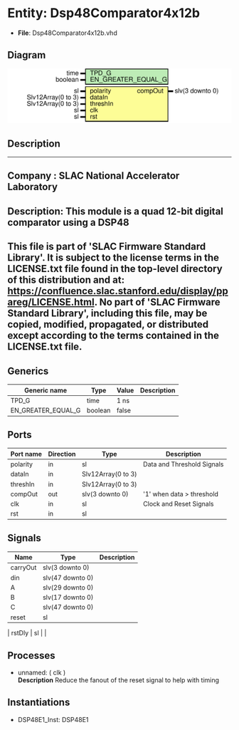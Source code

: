 # Entity: Dsp48Comparator4x12b

- **File**: Dsp48Comparator4x12b.vhd
## Diagram

![Diagram](Dsp48Comparator4x12b.svg "Diagram")
## Description

-----------------------------------------------------------------------------
 Company    : SLAC National Accelerator Laboratory
-----------------------------------------------------------------------------
 Description: This module is a quad 12-bit digital comparator using a DSP48
-----------------------------------------------------------------------------
 This file is part of 'SLAC Firmware Standard Library'.
 It is subject to the license terms in the LICENSE.txt file found in the
 top-level directory of this distribution and at:
    https://confluence.slac.stanford.edu/display/ppareg/LICENSE.html.
 No part of 'SLAC Firmware Standard Library', including this file,
 may be copied, modified, propagated, or distributed except according to
 the terms contained in the LICENSE.txt file.
-----------------------------------------------------------------------------
## Generics

| Generic name       | Type    | Value | Description |
| ------------------ | ------- | ----- | ----------- |
| TPD_G              | time    | 1 ns  |             |
| EN_GREATER_EQUAL_G | boolean | false |             |
## Ports

| Port name | Direction | Type               | Description                |
| --------- | --------- | ------------------ | -------------------------- |
| polarity  | in        | sl                 | Data and Threshold Signals |
| dataIn    | in        | Slv12Array(0 to 3) |                            |
| threshIn  | in        | Slv12Array(0 to 3) |                            |
| compOut   | out       | slv(3 downto 0)    |  '1' when data > threshold |
| clk       | in        | sl                 | Clock and Reset Signals    |
| rst       | in        | sl                 |                            |
## Signals

| Name          | Type             | Description |
| ------------- | ---------------- | ----------- |
| carryOut      | slv(3 downto 0)  |             |
| din           | slv(47 downto 0) |             |
| A             | slv(29 downto 0) |             |
| B             | slv(17 downto 0) |             |
| C             | slv(47 downto 0) |             |
| reset         | sl               |             |
| 
      rstDly | sl               |             |
## Processes
- unnamed: ( clk )
</br>**Description**
 Reduce the fanout of the reset signal to help with timing 
## Instantiations

- DSP48E1_Inst: DSP48E1
